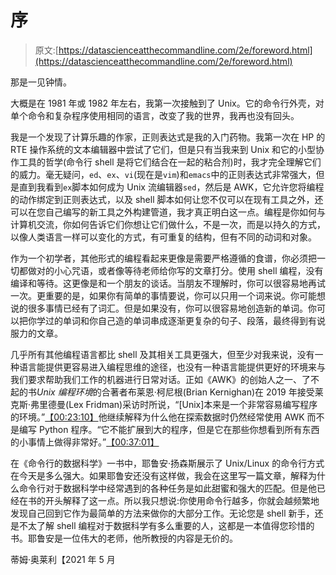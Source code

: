 # 序

> 原文:[https://datascienceatthecommandline.com/2e/foreword.html](https://datascienceatthecommandline.com/2e/foreword.html)

那是一见钟情。

大概是在 1981 年或 1982 年左右，我第一次接触到了 Unix。它的命令行外壳，对单个命令和复杂程序使用相同的语言，改变了我的世界，我再也没有回头。

我是一个发现了计算乐趣的作家，正则表达式是我的入门药物。我第一次在 HP 的 RTE 操作系统的文本编辑器中尝试了它们，但是只有当我来到 Unix 和它的小型协作工具的哲学(命令行 shell 是将它们结合在一起的粘合剂)时，我才完全理解它们的威力。毫无疑问，`ed`、`ex`、`vi`(现在是`vim`)和`emacs`中的正则表达式非常强大，但是直到我看到`ex`脚本如何成为 Unix 流编辑器`sed`，然后是 AWK，它允许您将编程的动作绑定到正则表达式，以及 shell 脚本如何让您不仅可以在现有工具之外，还可以在您自己编写的新工具之外构建管道，我才真正明白这一点。编程是你如何与计算机交流，你如何告诉它们你想让它们做什么，不是一次，而是以持久的方式，以像人类语言一样可以变化的方式，有可重复的结构，但有不同的动词和对象。

作为一个初学者，其他形式的编程看起来更像是需要严格遵循的食谱，你必须把一切都做对的小心咒语，或者像等待老师给你写的文章打分。使用 shell 编程，没有编译和等待。这更像是和一个朋友的谈话。当朋友不理解时，你可以很容易地再试一次。更重要的是，如果你有简单的事情要说，你可以只用一个词来说。你可能想说的很多事情已经有了词汇。但是如果没有，你可以很容易地创造新的单词。你可以把你学过的单词和你自己造的单词串成逐渐更复杂的句子、段落，最终得到有说服力的文章。

几乎所有其他编程语言都比 shell 及其相关工具更强大，但至少对我来说，没有一种语言能提供更容易进入编程思维的途径，也没有一种语言能提供更好的环境来与我们要求帮助我们工作的机器进行日常对话。正如《AWK》的创始人之一、了不起的书*Unix 编程环境*的合著者布莱恩·柯尼根(Brian Kernighan)在 2019 年接受莱克斯·弗里德曼(Lex Fridman)采访时所说，“[Unix]本来是一个非常容易编写程序的环境。”[【00:23:10】](https://www.happyscribe.com/public/lex-fridman-podcast-artificial-intelligence-ai/109-brian-kernighan-unix-c-awk-ampl-and-go-programming#paragraph_1371)他继续解释为什么他在探索数据时仍然经常使用 AWK 而不是编写 Python 程序。“它不能扩展到大的程序，但是它在那些你想看到所有东西的小事情上做得非常好。”[【00:37:01】](https://www.happyscribe.com/public/lex-fridman-podcast-artificial-intelligence-ai/109-brian-kernighan-unix-c-awk-ampl-and-go-programming#paragraph_2221)

在《命令行的数据科学》一书中，耶鲁安·扬森斯展示了 Unix/Linux 的命令行方式在今天是多么强大。如果耶鲁安还没有这样做，我会在这里写一篇文章，解释为什么命令行对于数据科学中经常遇到的各种任务是如此甜蜜和强大的匹配。但是他已经在书的开头解释了这一点。所以我只想说:你使用命令行越多，你就会越频繁地发现自己回到它作为最简单的方法来做你的大部分工作。无论您是 shell 新手，还是不太了解 shell 编程对于数据科学有多么重要的人，这都是一本值得您珍惜的书。耶鲁安是一位伟大的老师，他所教授的内容是无价的。

蒂姆·奥莱利【2021 年 5 月